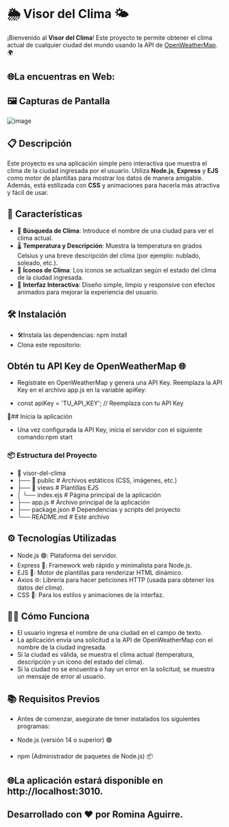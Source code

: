 # 🌦️ Visor del Clima 🌤️

¡Bienvenido al **Visor del Clima**! Este proyecto te permite obtener el clima actual de cualquier ciudad del mundo usando la API de [OpenWeatherMap](https://openweathermap.org/). 🌍

## 🌐La encuentras en Web:

## 🖼️ Capturas de Pantalla
![image](https://github.com/user-attachments/assets/5e8b8a0e-9807-4950-a027-462e2d380c55)


## 📋 Descripción

Este proyecto es una aplicación simple pero interactiva que muestra el clima de la ciudad ingresada por el usuario. Utiliza **Node.js**, **Express** y **EJS** como motor de plantillas para mostrar los datos de manera amigable. Además, está estilizada con **CSS** y animaciones para hacerla más atractiva y fácil de usar.

## 🚀 Características

- 🔎 **Búsqueda de Clima**: Introduce el nombre de una ciudad para ver el clima actual.
- 🌡️ **Temperatura y Descripción**: Muestra la temperatura en grados Celsius y una breve descripción del clima (por ejemplo: nublado, soleado, etc.).
- 🌈 **Íconos de Clima**: Los íconos se actualizan según el estado del clima de la ciudad ingresada.
- 📱 **Interfaz Interactiva**: Diseño simple, limpio y responsive con efectos animados para mejorar la experiencia del usuario.

## 🛠️ Instalación
- 🛠️Instala las dependencias: npm install
- Clona este repositorio: 


## Obtén tu API Key de OpenWeatherMap 🌐
- Regístrate en OpenWeatherMap y genera una API Key. Reemplaza la API Key en el archivo app.js en la variable apiKey:

- const apiKey = 'TU_API_KEY'; // Reemplaza con tu API Key

🌟## Inicia la aplicación
- Una vez configurada la API Key, inicia el servidor con el siguiente comando:npm start

### 📦 Estructura del Proyecto
- 📂 visor-del-clima
- ├── 📂 public          # Archivos estáticos (CSS, imágenes, etc.)
- ├── 📂 views           # Plantillas EJS
- │   └── index.ejs      # Página principal de la aplicación
- ├── app.js             # Archivo principal de la aplicación
- ├── package.json       # Dependencias y scripts del proyecto
- └── README.md          # Este archivo

## ⚙️ Tecnologías Utilizadas
- Node.js 🟢: Plataforma del servidor.
- Express 🚀: Framework web rápido y minimalista para Node.js.
- EJS 📄: Motor de plantillas para renderizar HTML dinámico.
- Axios 🌐: Librería para hacer peticiones HTTP (usada para obtener los datos del clima).
- CSS 🎨: Para los estilos y animaciones de la interfaz.


## 👩‍💻 Cómo Funciona
- El usuario ingresa el nombre de una ciudad en el campo de texto.
- La aplicación envía una solicitud a la API de OpenWeatherMap con el nombre de la ciudad ingresada.
- Si la ciudad es válida, se muestra el clima actual (temperatura, descripción y un ícono del estado del clima).
- Si la ciudad no se encuentra o hay un error en la solicitud, se muestra un mensaje de error al usuario.

## 📚 Requisitos Previos
- Antes de comenzar, asegúrate de tener instalados los siguientes programas:

- Node.js (versión 14 o superior) 🟢
- npm (Administrador de paquetes de Node.js) 📦


## 🌐La aplicación estará disponible en   http://localhost:3010.

## Desarrollado con ❤️ por Romina Aguirre.

